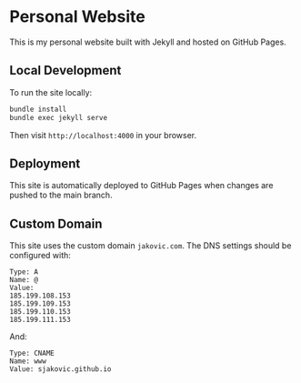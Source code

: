 # Personal Website

This is my personal website built with Jekyll and hosted on GitHub Pages.

## Local Development

To run the site locally:

```bash
bundle install
bundle exec jekyll serve
```

Then visit `http://localhost:4000` in your browser.

## Deployment

This site is automatically deployed to GitHub Pages when changes are pushed to the main branch.

## Custom Domain

This site uses the custom domain `jakovic.com`. The DNS settings should be configured with:

```
Type: A
Name: @
Value: 
185.199.108.153
185.199.109.153
185.199.110.153
185.199.111.153
```

And:
```
Type: CNAME
Name: www
Value: sjakovic.github.io
``` 
